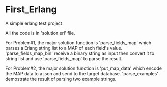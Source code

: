 # First_Erlang
A simple erlang test project

All the code is in 'solution.erl' file. 

For Problem#1, the major solution function is 'parse_fields_map' which parses a Erlang string list to a MAP of each field's value. 'parse_fields_map_bin' receive a binary string as input then convert it to string list and use 'parse_fields_map' to parse the result.

For Problem#2, the major solution function is 'put_map_data' which encode the MAP data to a json and send to the target database.
'parse_examples' demostrate the result of parsing two example strings.
